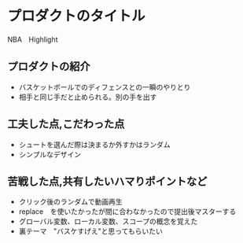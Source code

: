 # プロダクトのタイトル
NBA　Highlight
## プロダクトの紹介
- バスケットボールでのディフェンスとの一瞬のやりとり
- 相手と同じ手だと止められる。別の手を出す
## 工夫した点,こだわった点
- シュートを選んだ際は決まるか外すかはランダム
- シンプルなデザイン
## 苦戦した点,共有したいハマりポイントなど
- クリック後のランダムで動画再生
- replace　を使いたかったが間に合わなかったので提出後マスターする
- グローバル変数、ローカル変数、スコープの概念を覚えた
- 裏テーマ　"バスケすげえ"と思ってもらいたい